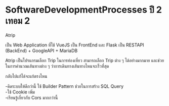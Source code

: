 # SoftwareDevelopmentProcesses ปี 2 เทอม 2  
  
Atrip  
  
เป็น Web Application ที่ใช้ VueJS เป็น FrontEnd และ Flask เป็น RESTAPI (BackEnd) + GoogleAPI + MariaDB
  
Atrip เป็นโปรแกรมเลือก Trip ในการท่องเที่ยว สามารถเลือก Trip ต่าง ๆ ได้อย่างมากมาย และช่วยในการคำนวณเส้นทางต่าง ๆ ว่าการเดินทางเส้นทางไหนจะเร็วที่สุด  


กลับไปแก้ได้จะแก้ตรงไหน  

-คิดระบบให้ดีกว่านี้ ใช้ Builder Pattern ช่วยในการสร้าง SQL Query  
-ใช้ Cookie เพิ่ม  
-เรียนรู้เกี่ยวกับ Cors มากกว่านี้  
